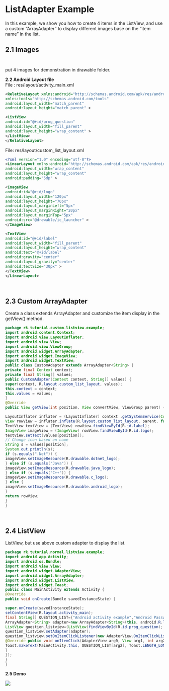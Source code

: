 **ListAdapter Example**
=======================

In this example, we show you how to create 4 items in the ListView, and use a
custom “ArrayAdapter” to display different images base on the “item name” in the
list.  
  


**2.1 Images**<br><br>
----------------------

put 4 images for demonstration in drawable folder.  
  


**2.2 Android Layout file**  
File : res/layout/activity_main.xml


```xml
<RelativeLayout xmlns:android="http://schemas.android.com/apk/res/android"
xmlns:tools="http://schemas.android.com/tools"
android:layout_width="match_parent"
android:layout_height="match_parent" >

<ListView
android:id="@+id/prog_question"
android:layout_width="fill_parent"
android:layout_height="wrap_content" >
</ListView>
</RelativeLayout>
```


File: res/layout/custom_list_layout.xml


```xml
<?xml version="1.0" encoding="utf-8"?>
<LinearLayout xmlns:android="http://schemas.android.com/apk/res/android"
android:layout_width="wrap_content"
android:layout_height="wrap_content"
android:padding="5dp" >

<ImageView
android:id="@+id/logo"
android:layout_width="120px"
android:layout_height="70px"
android:layout_marginLeft="5px"
android:layout_marginRight="20px"
android:layout_marginTop="5px"
android:src="@drawable/ic_launcher" >
</ImageView>

<TextView
android:id="@+id/label"
android:layout_width="fill_parent"
android:layout_height="wrap_content"
android:text="@+id/label"
android:gravity="center"
android:layout_gravity="center"
android:textSize="30px" >
</TextView>
</LinearLayout>
```


 

**2.3 Custom ArrayAdapter**
---------------------------

  
Create a class extends ArrayAdapter and customize the item display in the
getView() method.


```java
package rk.tutorial.custom.listview.example;
import android.content.Context;
import android.view.LayoutInflater;
import android.view.View;
import android.view.ViewGroup;
import android.widget.ArrayAdapter;
import android.widget.ImageView;
import android.widget.TextView;
public class CustomAdapter extends ArrayAdapter<String> {
private final Context context;
private final String[] values;
public CustomAdapter(Context context, String[] values) {
super(context, R.layout.custom_list_layout, values);
this.context = context;
this.values = values;
}
@Override
public View getView(int position, View convertView, ViewGroup parent) {

LayoutInflater inflater = (LayoutInflater) context .getSystemService(Context.LAYOUT_INFLATER_SERVICE);
View rowView = inflater.inflate(R.layout.custom_list_layout, parent, false);
TextView textView = (TextView) rowView.findViewById(R.id.label);
ImageView imageView = (ImageView) rowView.findViewById(R.id.logo);
textView.setText(values[position]);
// Change icon based on name
String s = values[position];
System.out.println(s);
if (s.equals(".Net")) {
imageView.setImageResource(R.drawable.dotnet_logo);
} else if (s.equals("Java")) {
imageView.setImageResource(R.drawable.java_logo);
} else if (s.equals("C++")) {
imageView.setImageResource(R.drawable.c_logo);
} else {
imageView.setImageResource(R.drawable.android_logo);
}
return rowView;
}
}
```


 

**2.4 ListView**
----------------

  
ListView, but use above custom adapter to display the list.


```java
package rk.tutorial.normal.listview.example;
import android.app.Activity;
import android.os.Bundle;
import android.view.View;
import android.widget.AdapterView;
import android.widget.ArrayAdapter;
import android.widget.ListView;
import android.widget.Toast;
public class MainActivity extends Activity {
@Override
public void onCreate(Bundle savedInstanceState) {

super.onCreate(savedInstanceState);
setContentView(R.layout.activity_main);
final String[] QUESTION_LIST={"Android activity example","Android Password Field Example","Android Progress Bar Example","Android Alert Dialog Example","Android Custom Dialog Example","Android Normal ListView example","Custom array adapter to customize the item display in ListView","Android GridView Example"};
ArrayAdapter<String> adapter=new ArrayAdapter<String>(this, android.R.layout.simple_list_item_1, android.R.id.text1, QUESTION_LIST);
ListView question_listview=(ListView)findViewById(R.id.prog_question);
question_listview.setAdapter(adapter);
question_listview.setOnItemClickListener(new AdapterView.OnItemClickListener() {
@Override public void onItemClick(AdapterView arg0, View arg1, int arg2, long arg3) {
Toast.makeText(MainActivity.this, QUESTION_LIST[arg2], Toast.LENGTH_LONG).show();
}
});
}
}
```


**2.5 Demo**

![](file:///D:/Mohsin/assets/assets/img/listadapter.png)
